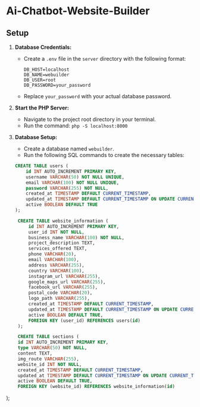 # Ai-Chatbot-Website-Builder

## Setup

1. **Database Credentials:**
   - Create a `.env` file in the `server` directory with the following format:
     ```
     DB_HOST=localhost
     DB_NAME=webuilder
     DB_USER=root
     DB_PASSWORD=your_password
     ```
   - Replace `your_password` with your actual database password.

2. **Start the PHP Server:**
   - Navigate to the project root directory in your terminal.
   - Run the command: `php -S localhost:8000`

   
3. **Database Setup:**
   - Create a database named `webuilder`.
   - Run the following SQL commands to create the necessary tables:

   ```sql
   CREATE TABLE users (
       id INT AUTO_INCREMENT PRIMARY KEY,
       username VARCHAR(50) NOT NULL UNIQUE,
       email VARCHAR(100) NOT NULL UNIQUE,
       password VARCHAR(255) NOT NULL,
       created_at TIMESTAMP DEFAULT CURRENT_TIMESTAMP,
       updated_at TIMESTAMP DEFAULT CURRENT_TIMESTAMP ON UPDATE CURRENT_TIMESTAMP,
       active BOOLEAN DEFAULT TRUE
   );

    CREATE TABLE website_information (
        id INT AUTO_INCREMENT PRIMARY KEY,
        user_id INT NOT NULL,
        business_name VARCHAR(100) NOT NULL,
        project_description TEXT,
        services_offered TEXT,
        phone VARCHAR(20),
        email VARCHAR(100),
        address VARCHAR(255),
        country VARCHAR(100),
        instagram_url VARCHAR(255),
        google_maps_url VARCHAR(255),
        facebook_url VARCHAR(255),
        postal_code VARCHAR(20),
        logo_path VARCHAR(255),
        created_at TIMESTAMP DEFAULT CURRENT_TIMESTAMP,
        updated_at TIMESTAMP DEFAULT CURRENT_TIMESTAMP ON UPDATE CURRENT_TIMESTAMP,
        active BOOLEAN DEFAULT TRUE,
        FOREIGN KEY (user_id) REFERENCES users(id)
    );

    CREATE TABLE sections (
    id INT AUTO_INCREMENT PRIMARY KEY,
    type VARCHAR(50) NOT NULL,
    content TEXT,
    img_route VARCHAR(255),
    website_id INT NOT NULL,
    created_at TIMESTAMP DEFAULT CURRENT_TIMESTAMP,
    updated_at TIMESTAMP DEFAULT CURRENT_TIMESTAMP ON UPDATE CURRENT_TIMESTAMP,
    active BOOLEAN DEFAULT TRUE,
    FOREIGN KEY (website_id) REFERENCES website_information(id)
);

   ```


